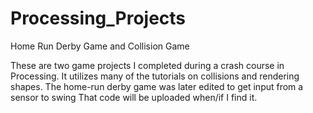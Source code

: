 # Processing_Projects
Home Run Derby Game and Collision Game


These are two game projects I completed during a crash course in Processing. 
It utilizes many of the tutorials on collisions and rendering shapes.
The home-run derby game was later edited to get input from a sensor to swing
That code will be uploaded when/if I find it. 
